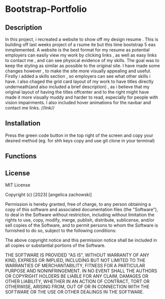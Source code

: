 # Bootstrap-Portfolio
## Description
In this project, i recreated a website to show off my design resume . This is building off last weeks project of a rsume ite but this time bootstrap 5 eas inmplemented. A website is the best format for my resume as potential employers can easily view my work by clicking links , as well as easy links to contact me , and can see physical evidence of my skills.
The goal was to keep the styling as similar as possible to the original site. I have made some changes however , to make the site more visually appealing and useful. Firstly i added a skills section , so employers can see what other skills i have. I also chaged the grid card layout of my work to have titles directly underneath(and also included a brief description) , as i believe that my original layout of having the titles offcenter and to the right might have made it more visually muddy and harder to read, especially for people with vision impairments. I also included hover animations for the navbar and contact me links.
//link//
## Installation
Press the green  code button in the top right of the screen and copy your desired method (eg. for shh keys copy and use git clone in your terminal)

## Functions

## License
MIT License

Copyright (c) [2023] [angelica zachowski]

Permission is hereby granted, free of charge, to any person obtaining a copy
of this software and associated documentation files (the "Software"), to deal
in the Software without restriction, including without limitation the rights
to use, copy, modify, merge, publish, distribute, sublicense, and/or sell
copies of the Software, and to permit persons to whom the Software is
furnished to do so, subject to the following conditions:

The above copyright notice and this permission notice shall be included in all
copies or substantial portions of the Software.

THE SOFTWARE IS PROVIDED "AS IS", WITHOUT WARRANTY OF ANY KIND, EXPRESS OR
IMPLIED, INCLUDING BUT NOT LIMITED TO THE WARRANTIES OF MERCHANTABILITY,
FITNESS FOR A PARTICULAR PURPOSE AND NONINFRINGEMENT. IN NO EVENT SHALL THE
AUTHORS OR COPYRIGHT HOLDERS BE LIABLE FOR ANY CLAIM, DAMAGES OR OTHER
LIABILITY, WHETHER IN AN ACTION OF CONTRACT, TORT OR OTHERWISE, ARISING FROM,
OUT OF OR IN CONNECTION WITH THE SOFTWARE OR THE USE OR OTHER DEALINGS IN THE
SOFTWARE.
